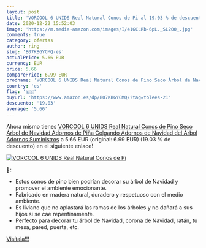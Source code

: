 ```yaml
---
layout: post
title: 'VORCOOL 6 UNIDS Real Natural Conos de Pi al 19.03 % de descuento'
date: 2020-12-22 15:52:03
image: 'https://m.media-amazon.com/images/I/41GCLRb-6pL._SL200_.jpg'
comments: true
category: ofertas
author: ring
slug: 'B07KBGYCMQ-es'
actualPrice: 5.66 EUR
currency: EUR
price: 5.66
comparePrice: 6.99 EUR
prodname: 'VORCOOL 6 UNIDS Real Natural Conos de Pino Seco Árbol de Navidad Adornos de Piña Colgando Adornos de Navidad del Árbol Adornos Suministros'
country: 'es'
flag: '🇪🇸'
buyurl: 'https://www.amazon.es/dp/B07KBGYCMQ/?tag=tolees-21'
descuento: '19.03'
average: '5.66'
---
```


Ahora mismo tienes [VORCOOL 6 UNIDS Real Natural Conos de Pino Seco Árbol de Navidad Adornos de Piña Colgando Adornos de Navidad del Árbol Adornos Suministros](https://www.amazon.es/dp/B07KBGYCMQ/?tag=tolees-21) a 5.66 EUR (original: 6.99 EUR) (19.03 %  de descuento) en el siguiente enlace!

[![VORCOOL 6 UNIDS Real Natural Conos de Pi](https://m.media-amazon.com/images/I/41GCLRb-6pL._SL200_.jpg)](https://www.amazon.es/dp/B07KBGYCMQ/?tag=tolees-21)

🔎:

- Estos conos de pino bien podrían decorar su árbol de Navidad y promover el ambiente emocionante.
- Fabricado en madera natural, duradero y respetuoso con el medio ambiente.
- Es liviano que no aplastará las ramas de los árboles y no dañará a sus hijos si se cae repentinamente.
- Perfecto para decorar tu árbol de Navidad, corona de Navidad, ratán, tu mesa, pared, puerta, etc.

[Visítala!!!](https://www.amazon.es/dp/B07KBGYCMQ/?tag=tolees-21)
